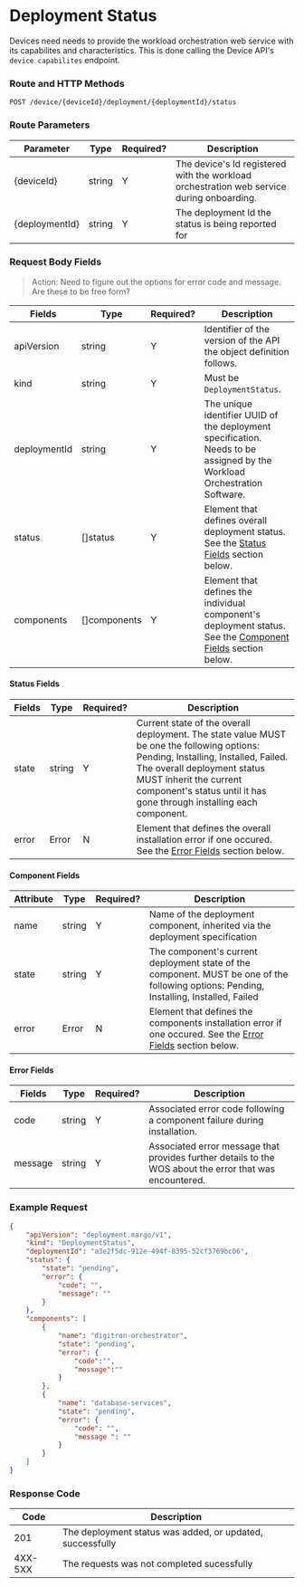 # Deployment Status

Devices need needs to provide the workload orchestration web service with its capabilites and characteristics. This is done calling the Device API's `device capabilites` endpoint.

### Route and HTTP Methods

```http
POST /device/{deviceId}/deployment/{deploymentId}/status
```

### Route Parameters

|Parameter | Type | Required? | Description|
|----------|------|-----------|------------|
| {deviceId} | string | Y | The device's Id registered with the workload orchestration web service during onboarding.|
| {deploymentId} | string | Y | The deployment Id the status is being reported for |

### Request Body Fields

> Action: Need to figure out the options for error code and message. Are these to be free form?

| Fields       | Type            | Required?       | Description     |
|-----------------|-----------------|-----------------|-----------------|
| apiVersion      | string    | Y    | Identifier of the version of the API the object definition follows.|
| kind            | string    | Y    | Must be `DeploymentStatus`.|
| deploymentId    | string    | Y    | The unique identifier UUID of the deployment specification. Needs to be assigned by the Workload Orchestration Software. |
| status          | []status    | Y    | Element that defines overall deployment status. See the [Status Fields](#status-fields) section below.|
| components      | []components    | Y    | Element that defines the individual component's deployment status. See the [Component Fields](#component-fields) section below.|

#### Status Fields

| Fields      | Type            | Required?       | Description     |
|-----------------|-----------------|-----------------|-----------------|
| state      | string    | Y    | Current state of the overall deployment. The state value MUST be one the following options: Pending, Installing, Installed, Failed. The overall deployment status MUST inherit the current component's status until it has gone through installing each component.|
| error      | Error    | N    | Element that defines the overall installation error if one occured. See the [Error Fields](#error-fields) section below.|

#### Component Fields

| Attribute       | Type            | Required?       | Description     |
|-----------------|-----------------|-----------------|-----------------|
| name      | string    | Y    | Name of the deployment component, inherited via the deployment specification |
| state     | string    | Y    | The component's current deployment state of the component. MUST be one of the following options: Pending, Installing, Installed, Failed |
| error     | Error    | N    | Element that defines the components installation error if one occured. See the [Error Fields](#error-fields) section below.  |

#### Error Fields

| Fields       | Type            | Required?       | Description     |
|-----------------|-----------------|-----------------|-----------------|
| code      | string    | Y    | Associated error code following a component failure during installation. |
| message   | string    | Y    | Associated error message that provides further details to the WOS about the error that was encountered. |

### Example Request

```json
{
    "apiVersion": "deployment.margo/v1",
    "kind": "DeploymentStatus",
    "deploymentId": "a3e2f5dc-912e-494f-8395-52cf3769bc06",
    "status": {
        "state": "pending",
        "error": {
            "code": "",
            "message": ""
        }
    },
    "components": [
        {
            "name": "digitron-orchestrator",
            "state": "pending",
            "error": {
                "code":"",
                "message":""
            }
        },
        {
            "name": "database-services",
            "state": "pending",
            "error": {
                "code": "",
                "message ": ""
            }
        }
    ]
}
```

### Response Code

| Code | Description |
|------|-------------|
| 201  | The deployment status was added, or updated, successfully |
| 4XX-5XX | The requests was not completed sucessfully |
